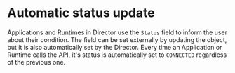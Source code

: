 # Automatic status update

Applications and Runtimes in Director use the `Status` field to inform the user about their condition. The field can be 
set externally by updating the object, but it is also automatically set by the Director.
Every time an Application or Runtime calls the API, it's status is automatically set to `CONNECTED` regardless of the previous one.